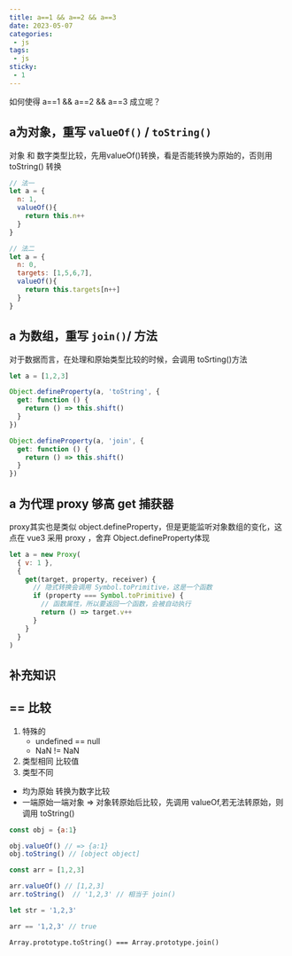 ```yaml
---
title: a==1 && a==2 && a==3
date: 2023-05-07
categories:
 - js
tags:
 - js
sticky:
 - 1
---
```



如何使得 a==1 && a==2 && a==3 成立呢？

## a为对象，重写 `valueOf()` / `toString()`
对象 和 数字类型比较，先用valueOf()转换，看是否能转换为原始的，否则用 toString() 转换
```js
// 法一
let a = {
  n: 1,
  valueOf(){
    return this.n++
  }
}

// 法二
let a = {
  n: 0,
  targets: [1,5,6,7],
  valueOf(){
    return this.targets[n++]
  }
}
```
## a 为数组，重写 `join()`/ 方法
对于数据而言，在处理和原始类型比较的时候，会调用 toSrting()方法

```js
let a = [1,2,3]

Object.defineProperty(a, 'toString', {
  get: function () {
    return () => this.shift()
  }
})

Object.defineProperty(a, 'join', {
  get: function () {
    return () => this.shift()
  }
})

```
## a 为代理 proxy 够高 get 捕获器

proxy其实也是类似 object.defineProperty，但是更能监听对象数组的变化，这点在 vue3 采用 proxy ，舍弃 Object.defineProperty体现

```js
let a = new Proxy(
  { v: 1 },
  {
    get(target, property, receiver) {
      // 隐式转换会调用 Symbol.toPrimitive，这是一个函数
      if (property === Symbol.toPrimitive) {
        // 函数属性，所以要返回一个函数，会被自动执行
        return () => target.v++
      }
    }
  }
)

```

## 补充知识

## == 比较

1. 特殊的 
    * undefined == null
    * NaN != NaN
2. 类型相同
  比较值
3. 类型不同
  * 均为原始 转换为数字比较
  * 一端原始一端对象 => 对象转原始后比较，先调用 valueOf,若无法转原始，则调用 toString()

```js
const obj = {a:1}

obj.valueOf() // => {a:1}
obj.toString() // [object object]

const arr = [1,2,3]

arr.valueOf() // [1,2,3]
arr.toString()  // '1,2,3' // 相当于 join()

let str = '1,2,3'

arr == '1,2,3' // true
```
`Array.prototype.toString() === Array.prototype.join()`
